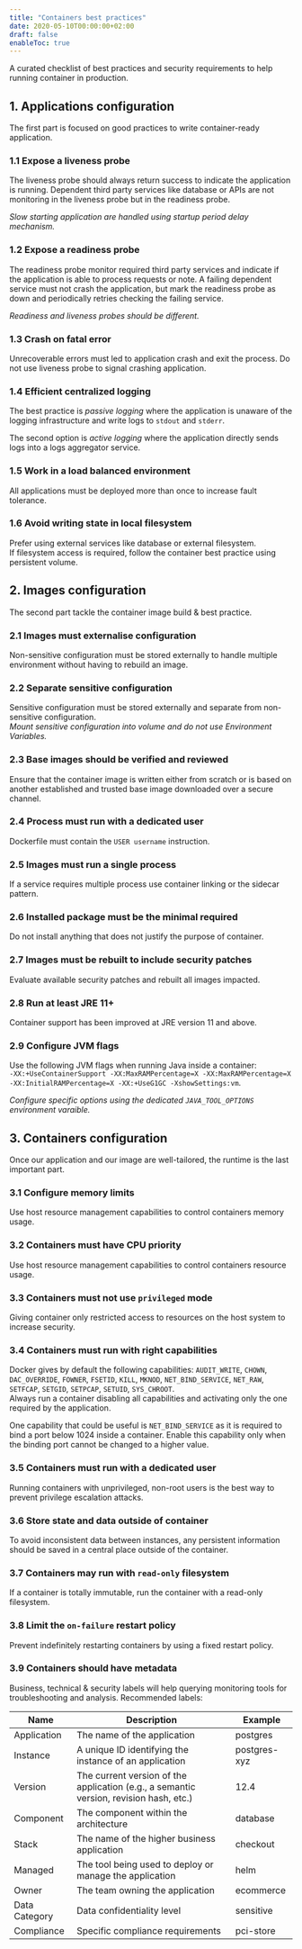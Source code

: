 ```yaml
---
title: "Containers best practices"
date: 2020-05-10T00:00:00+02:00
draft: false
enableToc: true
---
```


A curated checklist of best practices and security requirements to help running
container in production.

<!--more--> 

## 1. Applications configuration

The first part is focused on good practices to write container-ready application.

### 1.1 Expose a liveness probe

The liveness probe should always return success to indicate the application is running.
Dependent third party services like database or APIs are not monitoring in the liveness probe but in the readiness probe.  
  
_Slow starting application are handled using startup period delay mechanism._

### 1.2 Expose a readiness probe

The readiness probe monitor required third party services and indicate if the application is able to process requests or note.
A failing dependent service must not crash the application, but mark the readiness probe as down and periodically retries checking the failing service.  
  
_Readiness and liveness probes should be different._

### 1.3 Crash on fatal error

Unrecoverable errors must led to application crash and exit the process.
Do not use liveness probe to signal crashing application.

### 1.4 Efficient centralized logging

The best practice is _passive logging_ where the application is unaware of the logging infrastructure and write logs to `stdout` and `stderr`.  
  
The second option is _active logging_ where the application directly sends logs into a logs aggregator service. 

### 1.5 Work in a load balanced environment

All applications must be deployed more than once to increase fault tolerance.

### 1.6 Avoid writing state in local filesystem

Prefer using external services like database or external filesystem.  
If filesystem access is required, follow the container best practice using persistent volume.

## 2. Images configuration

The second part tackle the container image build & best practice.

### 2.1 Images must externalise configuration

Non-sensitive configuration must be stored externally to handle multiple environment without having to rebuild an image.

### 2.2 Separate sensitive configuration

Sensitive configuration must be stored externally and separate from non-sensitive configuration.  
_Mount sensitive configuration into volume and do not use Environment Variables._

### 2.3 Base images should be verified and reviewed

Ensure that the container image is written either from scratch or is based on another established and trusted base image downloaded over a secure channel.

### 2.4 Process must run with a dedicated user

Dockerfile must contain the `USER username` instruction.

### 2.5 Images must run a single process

If a service requires multiple process use container linking or the sidecar pattern.

### 2.6 Installed package must be the minimal required

Do not install anything that does not justify the purpose of container.

### 2.7 Images must be rebuilt to include security patches

Evaluate available security patches and rebuilt all images impacted.

### 2.8 Run at least JRE 11+

Container support has been improved at JRE version 11 and above.

### 2.9 Configure JVM flags

Use the following JVM flags when running Java inside a container:  
`-XX:+UseContainerSupport -XX:MaxRAMPercentage=X -XX:MaxRAMPercentage=X -XX:InitialRAMPercentage=X -XX:+UseG1GC -XshowSettings:vm`.
  
_Configure specific options using the dedicated `JAVA_TOOL_OPTIONS` environment varaible._

## 3. Containers configuration

Once our application and our image are well-tailored, the runtime is the last important part.

### 3.1 Configure memory limits 

Use host resource management capabilities to control containers memory usage.

### 3.2 Containers must have CPU priority

Use host resource management capabilities to control containers resource usage.

### 3.3 Containers must not use `privileged` mode

Giving container only restricted access to resources on the host system to increase security. 

### 3.4 Containers must run with right capabilities

Docker gives by default the following capabilities: `AUDIT_WRITE`, `CHOWN`, `DAC_OVERRIDE`, `FOWNER`, `FSETID`, `KILL`, `MKNOD`, `NET_BIND_SERVICE`, `NET_RAW`, `SETFCAP`, `SETGID`, `SETPCAP`, `SETUID`, `SYS_CHROOT`.  
Always run a container disabling all capabilities and activating only the one required by the application.  
  
One capability that could be useful is `NET_BIND_SERVICE` as it is required to bind a port below 1024 inside a container.
Enable this capability only when the binding port cannot be changed to a higher value.

### 3.5 Containers must run with a dedicated user

Running containers with unprivileged, non-root users is the best way to prevent privilege escalation attacks.

### 3.6 Store state and data outside of container

To avoid inconsistent data between instances, any persistent information should be saved in a central place outside of the container.

### 3.7 Containers may run with `read-only` filesystem

If a container is totally immutable, run the container with a read-only filesystem.

### 3.8 Limit the `on-failure` restart policy

Prevent indefinitely restarting containers by using a fixed restart policy.

### 3.9 Containers should have metadata

Business, technical & security labels will help querying monitoring tools for troubleshooting and analysis.
Recommended labels:

Name          | Description           | Example |
--------------|----------------------------------------------------------------------------------------|-------------|
Application   | The name of the application                                                            |postgres     |
Instance      | A unique ID identifying the instance of an application                                 |postgres-xyz |
Version       | The current version of the application (e.g., a semantic version, revision hash, etc.) |12.4         |
Component     | The component within the architecture                                                  |database     |
Stack         | The name of the higher business application                                            |checkout     |
Managed       | The tool being used to deploy or manage the application                                |helm         |
Owner         | The team owning the application                                                        |ecommerce    |
Data Category | Data confidentiality level                                                              |sensitive    |
Compliance    | Specific compliance requirements                                                        |pci-store    |

